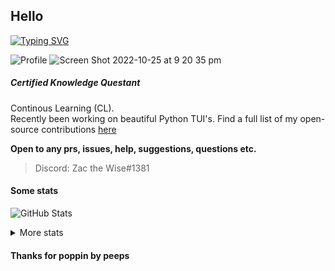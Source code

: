 ## Hello

[![Typing SVG](https://readme-typing-svg.herokuapp.com?color=%23C321F7&lines=Welcome;A+non-master...;Surrounded+by+masters...;Will+eventually+become+a+master...;Or+at+least+seem+like+one)](https://git.io/typing-svg)

<img alt="Profile" src="https://user-images.githubusercontent.com/75515581/197440830-6fbb9c38-5eb5-40bf-8fcf-c7593cecd0df.png">
<img alt="Screen Shot 2022-10-25 at 9 20 35 pm" src="https://user-images.githubusercontent.com/75515581/197748830-bb1fa483-0cb9-4adc-ab5b-490711e39f7d.png">


##### Certified Knowledge Questant

Continous Learning (CL).   
Recently been working on beautiful Python TUI's. Find a full list of my open-source contributions [here](https://github.com/TechWiz-3/open-source)

**Open to any prs, issues, help, suggestions, questions etc.**  
  
>Discord: Zac the Wise#1381

<!-- SORRY, BUT IF YOU'RE READING THIS.... YOU'RE SUS-->
#### Some stats

<!-- bruh ur still reading lmao -->
![GitHub Stats](https://github-readme-stats.vercel.app/api?username=TechWiz-3&theme=jolly) 

<details>
    <summary>More stats</summary>

![GitHub Streak](http://github-readme-streak-stats.herokuapp.com?user=TechWiz-3&theme=synthwave&date_format=M%20j%5B%2C%20Y%5D) 

![Top Langs](https://github-readme-stats.vercel.app/api/top-langs/?username=TechWiz-3&theme=jolly&layout=compact) 

<hr></hr>

#### Activity Graph

![Zac's github activity graph](https://activity-graph.herokuapp.com/graph?username=TechWiz-3&theme=github)

</details>

#### Thanks for poppin by peeps

<!--
**TechWiz-3/TechWiz-3** is a ✨ _special_ ✨ repository because its `README.md` (this file) appears on your GitHub profile.

Here are some ideas to get you started:

- 🔭 I’m currently working on ...
- 🌱 I’m currently learning ...
- 👯 I’m looking to collaborate on ...
- 🤔 I’m looking for help with ...
- 💬 Ask me about ...
- 📫 How to reach me: ...
- 😄 Pronouns: ...
- ⚡ Fun fact: ...
-->




